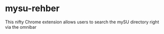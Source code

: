 # mysu-rehber
This nifty Chrome extension allows users to search the mySU directory right via the omnibar
